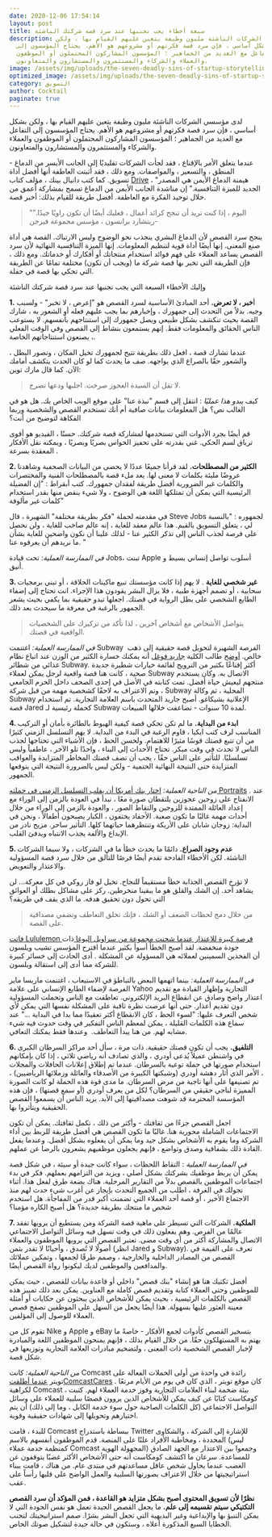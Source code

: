 ```yaml
---
date: 2020-12-06 17:54:14
layout: post
title: سبعة أخطاء يجب تجنبها عند سرد قصة شركتك الناشئة
description: لدى مؤسسي الشركات الناشئة مليون وظيفة يتعين عليهم القيام بها ، ولكن
  بشكل أساسي ، فإن سرد قصة فكرتهم أو مشروعهم هو الأهم. يحتاج المؤسسون إلى
  التفاعل مع العديد من الجماهير ؛ المؤسسون المشاركون المحتملون أو الموظفون
  والعملاء والشركاء والمستثمرون والمستشارون والمتعاونون.
image: /assets/img/uploads/the-seven-deadly-sins-of-startup-storytelling.jpg
optimized_image: /assets/img/uploads/the-seven-deadly-sins-of-startup-storytelling.jpg
category: التسويق
author: Cocktail
paginate: true
---
```

لدى مؤسسي الشركات الناشئة مليون وظيفة يتعين عليهم القيام بها ، ولكن بشكل أساسي ، فإن سرد قصة فكرتهم أو مشروعهم هو الأهم. يحتاج المؤسسون إلى التفاعل مع العديد من الجماهير ؛ المؤسسون المشاركون المحتملون أو الموظفون والعملاء والشركاء والمستثمرون والمستشارون والمتعاونون.

عندما يتعلق الأمر بالإقناع ، فقد لجأت الشركات تقليديًا إلى الجانب الأيسر من الدماغ - المنطق ، والتسعير ، والمواصفات. ومع ذلك ، فقد أثبتت العاطفة أنها أفضل أداة تسويق. كما كتب دانيال بينك ، مؤلف كتاب [Drive](http://www.danpink.com/books/drive/) ، "هيمنة الدماغ الأيمن هي المصدر الجديد للميزة التنافسية." إن مناشدة الجانب الأيمن من الدماغ تسمح بمشاركة أعمق من خلال توحيد الفكرة مع العاطفة. أفضل طريقة للقيام بذلك: أخبر قصة.

> "اليوم ، إذا كنت تريد أن تنجح كرائد أعمال ، فعليك أيضًا أن تكون راويًا جيدًا."
> -ريتشارد برانسون ، مؤسس مجموعة فيرجن

ينجح سرد القصص لأن الدماغ البشري ينجذب نحو الوضوح وليس الارتباك. القصة هي أداة صنع المعنى. إنها أيضًا أداة قوية لتنظيم المعلومات. إنها الميزة التنافسية النهائية لأن سرد القصص يساعد العملاء على فهم فوائد استخدام منتجاتك أو أفكارك أو خدماتك. ومع ذلك ، فإن الطريقة التي تخبر بها قصة شركة ما (ويجب أن تكون) مختلفة تمامًا عن الطريقة التي تحكي بها قصة في حفلة. 

وإليك الأخطاء السبعة التي يجب تجنبها عند سرد قصة شركتك الناشئة

**1.** أ**خبر ، لا تعرض.** أحد المبادئ الأساسية لسرد القصص هو "إعرض ، لا تخبر" - ولسبب وجيه. بدلاً من التحدث إلى جمهورك ، وإخبارهم بما يجب عليهم فعله أو الشعور به ، شارك القصة بحيث تنكشف بشكل طبيعي ويصل جمهورك إلى استنتاجهم بأنفسهم. لا يستوعب الناس الحقائق والمعلومات فقط. إنهم يستمعون بنشاط إلى القصص وفي الوقت الفعلي ، يصنعون استنتاجاتهم الخاصة.

عندما تشارك قصة ، افعل ذلك بطريقة تتيح لجمهورك تخيل المكان ، وتصور البطل ، والشعور حقًا بالصراع الذي يواجهه. صف ما يحدث كما لو كان الحدث يتكشف أمامك الآن. كما قال مارك توين:

> لا تقل أن السيدة العجوز صرخت. اجلبها ودعها تصرخ.

كيف *يبدو هذا عمليًا* : انتقل إلى قسم "نبذة عنا" على موقع الويب الخاص بك. هل هو في الغالب نص؟ هل المعلومات بيانات صافية أم أنك تستخدم القصص والشخصية وربما الفكاهة لتوضيح من أنت؟

قم أيضًا بجرد الأدوات التي تستخدمها لمشاركة قصة شركتك. حسنًا ، الفيديو هو أقوى ترياق لسم الحكي. غني بقدرته على تحفيز الحواس بصريًا وبصريًا ، ويمكنه نقل الأفكار المعقدة بسرعة .

**2. الكثير من المصطلحات.** لقد قرأنا جميعًا عددًا لا يحصى من البيانات الصحفية وشاهدنا عروضًا مليئة بكلمات لا معنى لها. يعد ملء قصة بالمصطلحات الفنية والمختصرات والكلمات غير الضرورية أفضل طريقة لفقدان جمهورك. كتب أبقراط : "إن الفضيلة الرئيسية التي يمكن أن تمتلكها اللغة هي الوضوح ، ولا شيء ينقص منها بقدر استخدام كلمات غير مألوفة"

في مقدمته لحملة "فكر بطريقة مختلفة" الشهيرة ، قال Steve Jobs لجمهوره : "بالنسبة لي ، يتعلق التسويق بالقيم. هذا عالم معقد للغاية ، إنه عالم صاخب للغاية ، ولن نحصل على فرصة لجذب الناس إلى تذكر الكثير عنا - لذلك علينا أن نكون واضحين للغاية بشأن ما نريدهم أن يعرفوه عنا. "

*في الممارسة العملية:* تحت قيادة Jobs، تبنت Apple أسلوب تواصل إنساني بسيط و أنيق. 

**3. غير شخصي للغاية** . لا يهم إذا كانت مؤسستك تبيع ماكينات الحلاقة ، أو تبني برمجيات سحابية ، أو تصمم أجهزة طبية ، فلا يزال البشر يقودون هذا الإجراء. انت تحتاج إلى إضفاء الطابع الشخصي على بطل الرواية في قصتك. اجعلها تبدو حقيقية بما يكفي بحيث يشعر الجمهور بالرغبة في معرفة ما سيحدث بعد ذلك.

> يتواصل الأشخاص مع أشخاص آخرين ، لذا تأكد من تركيزك على الشخصيات الواقعية في قصتك.

*في الممارسة العملية:* [](http://www.subway.com/subwayroot/default.aspx)اغتنمت Subway  الفرصة الشهيرة لتحويل قصة حقيقية إلى ذهب خالص. [أوضح](http://www.subway.com/subwayroot/freshbuzz/website/jareds_journey/) طالب الكلية [جاريد فوغل](http://www.subway.com/subwayroot/freshbuzz/website/jareds_journey/) أنه يمكنك خسارة الكثير من الوزن عند اتباع نظام غذائي من شطائر Subway. أكثر إقناعًا بكثير من الترويج لقائمة خيارات شطيرة جديدة صحية ، كانت هنا قصة واقعية لرجل يمكن لعملاء Subway الاتصال به. وكان يستخدم منتجهم ليعيش حياة أفضل. تمت كتابته في الأصل في إحدى الصحف داخل الحرم الجامعي ، وتم الاعتراف به لاحقًا كشخصية مهمة من قبل شركة Subway المحلية ، ثم وكالة Subway الإعلانية بشيكاغو. أصبح جاريد المتحدث باسم العلامة التجارية. تم استخدام قصة Jared كحملة رئيسية لـ Subway لمدة 10 سنوات - تضاعفت خلالها المبيعات.

**4. ابدء من البداية.** ما لم تكن تحكي قصة كيفية الهبوط بالطائرة بأمان أو التركيب المناسب لرف كتب ايكيا ، قاوم الرغبة في البدء من البداية. لا يهم التسلسل الزمني كثيرًا من أن تتبع قصتك قوسًا مثيرًا للاهتمام. ولحسن الحظ ، فإن الأشياء التي تحتاجها لجذب الناس لا تحدث في وقت مبكر. تحتاج الأحداث إلى البناء ، واحدًا تلو الآخر ، عاطفياً وليس تسلسليًا. للتأثير على الناس حقًا ، يجب أن تصف قصتك المخاطر المتزايدة والعواقب المتزايدة حتى النتيجة النهائية الحتمية - ولكن ليس بالضرورة النتيجة التي يتوقعها الجمهور.

*من الناحية العملية:* [اختار بنك أمريكا أن يقلب التسلسل الزمني في حملته Portraits](http://www.adweek.com/news/advertising-branding/ad-day-bank-america-148502) . عند الانفتاح على زوجين عجوزين يلتقطان صورة معًا ، نبدأ في العودة بالزمن إلى الوراء مع إعداد العائلة الممتدة للزوجين والتقاط الصور ، والعودة بالزمن إلى الوراء من خلال أحداث مهمة غالبًا ما تكون صعبة. الأحفاد يختفون ، الكبار يصبحون أطفالاً ، ونحن في البداية: زوجان شابان على الأريكة وتنتظرهما حياتهما كلها. التأثير ساحر. مزيج نادر من الإبداع والألفة يجذب الانتباه ويدفئ القلب.

**5. عدم وجود الصراع.** دائمًا ما يحدث خطأ ما في الشركات ، ولا سيما الشركات الناشئة. لكن الأخطاء الفادحة تقدم أيضًا فرصًا للتألق من خلال سرد قصة المسؤولية والاعتذار والتعويض.

لا تؤرخ القصص الجذابة خطاً مستقيماً للنجاح. تخيل لو فاز روكي في كل معركة... لن يشاهد أحد. إن الشك والقلق هو ما يبقينا منخرطين. ركز على مشاكل بطلك أو العوائق التي تحول دون تحقيق هدفه. ما الذي يقف في طريقه؟

> من خلال دمج لحظات الضعف أو الشك ، فإنك تخلق التعاطف وتضفي مصداقية على القصة.

[فاتت Lululemon فرصة كبيرة للاعتذار عندما شحنت مجموعة من سراويل اليوغا ](http://www.huffingtonpost.com/2013/11/12/lululemon-new-pants_n_4262885.html)ذات جودة منخفضة. لقد أصبح الخطأ أسوأ بكثير عندما اقترح المؤسس تشيب ويلسون أن الفخذين السمينين لعملائه هي المسؤولة عن المشكلة . أدى الحادث إلى خسائر كبيرة للشركة مما أدى إلى استقالة ويلسون.

*في الممارسة العملية:* بينما اتهمها البعض بالتباطؤ في الاستيعاب ، اغتنمت ماريسا ماير الفرصة لإضفاء الطابع الإنساني على علامة Yahoo التجارية وإظهار القيادة مع تقديم اعتذار واضح وصادق عن انقطاع البريد الإلكتروني. تعاطفت مع الناس وتحملت المسؤولية دون تقديم أعذار. حتى أنها عرضت نظرة ثاقبة على المشكلة نفسها التي يمكن لأي شخص التعرف عليها: "لسوء الحظ ، كان الانقطاع أكثر تعقيدًا مما بدا في البداية ..." عند سماع هذه الكلمات القليلة ، يمكن لمعظم الناس التفكير في وقت حدوث فيه شيء مشابه لهم. من هنا يبدأ التعاطف.  وعندها فقط يمكنك التعافي.

**6. التلفيق.** يجب أن تكون قصتك حقيقية. ذات مرة ، سأل أحد مراكز السرطان الكبرى في واشنطن عميلاً يُدعى أودري ، والذي تصادف أنه رياضي ثلاثي ، إذا كان بإمكانهم استخدام صورتها في حملة توعية بالسرطان. عندما تم إطلاق إعلانات الحافلات والمجلات ، الأمر الذي أثار دهشة أودري (وشبكتها الكبيرة من الأصدقاء والعائلة وزملائها الرياضيين) ، تم تصنيفها على أنها ناجية من مرض السرطان. ما مدى قوة هذه الحملة لو كانت الصورة المميزة لناجي حقيقي من السرطان؟ لكل من يعرف أودري (أو سمع قصتها) ، فإن هذه المؤسسة المحترمة قد شوهت مصداقيتها إلى الأبد. يريد الناس أن يسمعوا القصص الحقيقية ويتأثروا بها.

اجعل القصص جزءًا من ثقافتك - وأكثر من ذلك ، تكمل ثقافتك. يمكن أن تكون الاجتماعات الشاملة محورية هنا. غالبًا ما تكون القصص هي أفضل طريقة للربط بين أداء الشركة وما يقوم به الأشخاص بشكل جيد وما يمكن أن يفعلوه بشكل أفضل. وعندما يفعل القادة ذلك بشفافية وصدق وتواضع ، فإنهم يجعلون موظفيهم يشعرون بالرضا عن عملهم. 

*في الممارسة العملية* : التقاط اللحظات ، سواء كانت جيدة أو سيئة ، في شكل قصة يمكن أن يربط موظفيك بشركتك بشكل أصلي ، ويزيد من التزامهم بعملهم. فكر في بدء اجتماعات الموظفين بالقصص بدلاً من التقارير المرحلية. هناك بضعة طرق لفعل هذا. أثناء تجولك في الغرفة ، اطلب من الجميع التحدث بإيجاز عن أغرب شيء حدث لهم منذ الاجتماع الأخير ، أو قصة أحد العملاء التي تضمنت أكبر قدر من المفاجأة. هل استخدم شخص ما منتجك بطريقة جديدة؟ هل أصبح الكاره مؤمنا؟

**7. الملكية.** الشركات التي تسيطر على ماهية قصة الشركة ومن يستطيع أن يرويها تفقد عالمًا من الفرص. وهم يفعلون ذلك في وقت تسهل فيه وسائل التواصل الاجتماعي الاتصال والمشاركة أكثر من أي وقت مضى. تعتبر القصص التي يرويها الموظفون والعملاء أصولًا لا تُصدق ، وأحيانًا لا تقدر بثمن (انظر Jared و Subway). تعرف على القيمة في القصص من المصادر الداخلية والخارجية ، وصمم طرقًا لجمعها ، وتمكين عملائك والمدافعين والموظفين لديك ليكونوا رواة القصص أيضًا.

أفضل تكتيك هنا هو إنشاء "بنك قصص" داخلي أو قاعدة بيانات للقصص ، حيث يمكن للموظفين وحتى العملاء كتابة وتقديم قصص كاملة مع العناوين. يمكن بعد ذلك تمييز هذه القصص بالكلمات الرئيسية ، بحيث يمكن للأشخاص الذين يبحثون عن حكايات أو أمثلة معينة العثور عليها بسهولة. هذا أيضًا يجعل من السهل على الموظفين تصفح قصص العملاء للوصول إلى المؤلفين.

تقوم كل من Nike و Apple و eBay بتسخير القصص كأدوات لجمع الأفكار - خاصةً ما يهتم به المستهلكون حقًا. من خلال القيام بذلك ، فإنهم يمنحون الموظفين اللغة والمبادرة لإخبار القصص الشخصية ذات المعنى ، ولتضخيم مبادرات العلامة التجارية وتوزيعها في شكل قصة.

*من الناحية العملية:* كانت Comcast رائدة في واحدة من أولى الحملات الفعالة على تويتر [عندما أطلقتComcastCares](https://firstround.com/review/The-Seven-Deadly-Sins-of-Startup-Storytelling/castcares) . كان موقع تويتر ، الذي كان في يوم من الأيام مرتعًا لكراهية Comcast ، بيئة ضخمة لبناء العلامات التجارية وفوز خدمة العملاء لهم. كتبت كومكاست كتابًا عن كيف يمكن للأشخاص الذين يروون قصصًا سلبية للعملاء على وسائل التواصل الاجتماعي (كل الكلمات الصاخبة حول سوء خدمة الكابل ، وما إلى ذلك) أن يتم اختيارهم وتحويلها إلى شهادات حقيقية وقوية.

للبدء ، قامت Comcast ببساطة باستدراج Twitter للإشارة إلى الشركة ، والشكاوى المحددة ، ومخاطبة الأفراد علنًا على المنصة. قدم الموظفون أنفسهم بالاسم (ليس كمنظمة خدمة عملاء Comcast المجهولة الهوية) وجمعوا بين الاعتذار مع الجهد الصادق للمساعدة. سرعان ما اكتشف كومكاست أنه حتى الأشخاص الأكثر غضبًا يتوقفون عن الغضب عندما يحاول شخص عاقل مساعدتهم في منتدى عام. من هناك ، قامت ببناء استراتيجيتها من خلال الاعتراف بصورتها السلبية والعمل الواضح على قلبها رأساً على عقب.

**نظرًا لأن تسويق المحتوى أصبح بشكل متزايد هو القاعدة ، فمن المؤكد أن سرد القصص التكتيكي سيتم تقسيمه إلى علم.** ما يجعل القصص الجيدة تعمل هو نفس الجودة التي لا يمكن التنبؤ بها والإبداعية وغير البديهية التي تجعل البشر بشرًا. صمم استراتيجيتك لتجنب الخطايا السبع المذكورة أعلاه ، وستكون في حالة جيدة لتشكيل صوتك الخاص.
